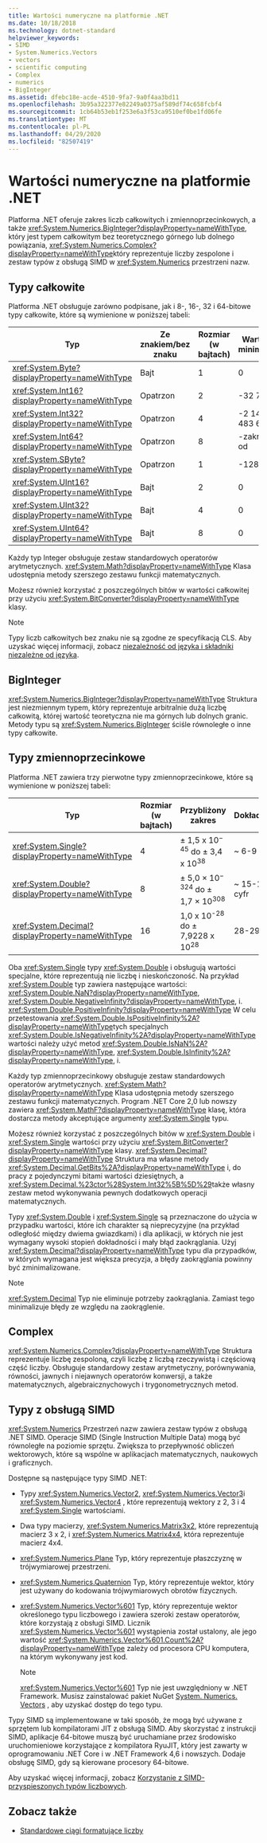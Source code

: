 ```yaml
---
title: Wartości numeryczne na platformie .NET
ms.date: 10/18/2018
ms.technology: dotnet-standard
helpviewer_keywords:
- SIMD
- System.Numerics.Vectors
- vectors
- scientific computing
- Complex
- numerics
- BigInteger
ms.assetid: dfebc18e-acde-4510-9fa7-9a0f4aa3bd11
ms.openlocfilehash: 3b95a322377e82249a0375af589df74c658fcbf4
ms.sourcegitcommit: 1cb64b53eb1f253e6a3f53ca9510ef0be1fd06fe
ms.translationtype: MT
ms.contentlocale: pl-PL
ms.lasthandoff: 04/29/2020
ms.locfileid: "82507419"
---
```

# <a name="numerics-in-net"></a>Wartości numeryczne na platformie .NET

Platforma .NET oferuje zakres liczb całkowitych i zmiennoprzecinkowych, a także <xref:System.Numerics.BigInteger?displayProperty=nameWithType>, który jest typem całkowitym bez teoretycznego górnego lub dolnego powiązania, <xref:System.Numerics.Complex?displayProperty=nameWithType>który reprezentuje liczby zespolone i zestaw typów z obsługą SIMD w <xref:System.Numerics> przestrzeni nazw.
  
## <a name="integer-types"></a>Typy całkowite

Platforma .NET obsługuje zarówno podpisane, jak i 8-, 16-, 32 i 64-bitowe typy całkowite, które są wymienione w poniższej tabeli:
  
|Typ|Ze znakiem/bez znaku|Rozmiar (w bajtach)|Wartość minimalna|Wartość maksymalna|  
|----------|----------------------|--------------------|-------------------|-------------------|  
|<xref:System.Byte?displayProperty=nameWithType>|Bajt|1|0|255|  
|<xref:System.Int16?displayProperty=nameWithType>|Opatrzon|2|-32 768|32 767|  
|<xref:System.Int32?displayProperty=nameWithType>|Opatrzon|4|-2 147 483 648|2 147 483 647|  
|<xref:System.Int64?displayProperty=nameWithType>|Opatrzon|8|-zakresu od|9 223 372 036 854 775 807|  
|<xref:System.SByte?displayProperty=nameWithType>|Opatrzon|1|-128|127|  
|<xref:System.UInt16?displayProperty=nameWithType>|Bajt|2|0|65 535|  
|<xref:System.UInt32?displayProperty=nameWithType>|Bajt|4|0|4 294 967 295|  
|<xref:System.UInt64?displayProperty=nameWithType>|Bajt|8|0|18446744073709551615 są|  
  
Każdy typ Integer obsługuje zestaw standardowych operatorów arytmetycznych. <xref:System.Math?displayProperty=nameWithType> Klasa udostępnia metody szerszego zestawu funkcji matematycznych.

Możesz również korzystać z poszczególnych bitów w wartości całkowitej przy użyciu <xref:System.BitConverter?displayProperty=nameWithType> klasy.  

> [!NOTE]  
> Typy liczb całkowitych bez znaku nie są zgodne ze specyfikacją CLS. Aby uzyskać więcej informacji, zobacz [niezależność od języka i składniki niezależne od języka](language-independence-and-language-independent-components.md).

## <a name="biginteger"></a>BigInteger

<xref:System.Numerics.BigInteger?displayProperty=nameWithType> Struktura jest niezmiennym typem, który reprezentuje arbitralnie dużą liczbę całkowitą, której wartość teoretyczna nie ma górnych lub dolnych granic. Metody typu są <xref:System.Numerics.BigInteger> ściśle równoległe o inne typy całkowite.
  
## <a name="floating-point-types"></a>Typy zmiennoprzecinkowe

Platforma .NET zawiera trzy pierwotne typy zmiennoprzecinkowe, które są wymienione w poniższej tabeli:
  
|Typ|Rozmiar (w bajtach)|Przybliżony zakres|Dokładność|  
|----------|--------|---------------------|--------------------|  
|<xref:System.Single?displayProperty=nameWithType>|4|± 1,5 x 10<sup>− 45</sup> do ± 3,4 x 10<sup>38</sup>|~ 6-9 cyfr|  
|<xref:System.Double?displayProperty=nameWithType>|8|± 5,0 × 10<sup>− 324</sup> do ± 1,7 × 10<sup>308</sup>|~ 15-17 cyfr|  
|<xref:System.Decimal?displayProperty=nameWithType>|16|1,0 x 10<sup>-28</sup> do ± 7,9228 x 10<sup>28</sup>|28-29 cyfr|  
  
Oba <xref:System.Single> typy <xref:System.Double> i obsługują wartości specjalne, które reprezentują nie liczbę i nieskończoność. Na przykład <xref:System.Double> typ zawiera następujące wartości: <xref:System.Double.NaN?displayProperty=nameWithType>, <xref:System.Double.NegativeInfinity?displayProperty=nameWithType>, i. <xref:System.Double.PositiveInfinity?displayProperty=nameWithType> W celu przetestowania <xref:System.Double.IsPositiveInfinity%2A?displayProperty=nameWithType>tych specjalnych <xref:System.Double.IsNegativeInfinity%2A?displayProperty=nameWithType> wartości należy użyć metod <xref:System.Double.IsNaN%2A?displayProperty=nameWithType>, <xref:System.Double.IsInfinity%2A?displayProperty=nameWithType>, i.

Każdy typ zmiennoprzecinkowy obsługuje zestaw standardowych operatorów arytmetycznych. <xref:System.Math?displayProperty=nameWithType> Klasa udostępnia metody szerszego zestawu funkcji matematycznych. Program .NET Core 2,0 lub nowszy zawiera <xref:System.MathF?displayProperty=nameWithType> klasę, która dostarcza metody akceptujące argumenty <xref:System.Single> typu.

Możesz również korzystać z poszczególnych bitów w <xref:System.Double> i <xref:System.Single> wartości przy użyciu <xref:System.BitConverter?displayProperty=nameWithType> klasy. <xref:System.Decimal?displayProperty=nameWithType> Struktura ma własne metody <xref:System.Decimal.GetBits%2A?displayProperty=nameWithType> i, do pracy z pojedynczymi bitami wartości dziesiętnych, a <xref:System.Decimal.%23ctor%28System.Int32%5B%5D%29>także własny zestaw metod wykonywania pewnych dodatkowych operacji matematycznych.
  
Typy <xref:System.Double> i <xref:System.Single> są przeznaczone do użycia w przypadku wartości, które ich charakter są nieprecyzyjne (na przykład odległość między dwiema gwiazdkami) i dla aplikacji, w których nie jest wymagany wysoki stopień dokładności i mały błąd zaokrąglania. Użyj <xref:System.Decimal?displayProperty=nameWithType> typu dla przypadków, w których wymagana jest większa precyzja, a błędy zaokrąglania powinny być zminimalizowane.

> [!NOTE]
> <xref:System.Decimal> Typ nie eliminuje potrzeby zaokrąglania. Zamiast tego minimalizuje błędy ze względu na zaokrąglenie.
  
## <a name="complex"></a>Complex

<xref:System.Numerics.Complex?displayProperty=nameWithType> Struktura reprezentuje liczbę zespoloną, czyli liczbę z liczbą rzeczywistą i częściową część liczby. Obsługuje standardowy zestaw arytmetyczny, porównywania, równości, jawnych i niejawnych operatorów konwersji, a także matematycznych, algebraicznychowych i trygonometrycznych metod.  
  
## <a name="simd-enabled-types"></a>Typy z obsługą SIMD

<xref:System.Numerics> Przestrzeń nazw zawiera zestaw typów z obsługą .NET SIMD. Operacje SIMD (Single Instruction Multiple Data) mogą być równoległe na poziomie sprzętu. Zwiększa to przepływność obliczeń wektorowych, które są wspólne w aplikacjach matematycznych, naukowych i graficznych.
  
Dostępne są następujące typy SIMD .NET:

- Typy <xref:System.Numerics.Vector2>, <xref:System.Numerics.Vector3>i <xref:System.Numerics.Vector4> , które reprezentują wektory z 2, 3 i 4 <xref:System.Single> wartościami.

- Dwa typy macierzy, <xref:System.Numerics.Matrix3x2>, które reprezentują macierz 3 x 2, i <xref:System.Numerics.Matrix4x4>, która reprezentuje macierz 4x4.

- <xref:System.Numerics.Plane> Typ, który reprezentuje płaszczyznę w trójwymiarowej przestrzeni.

- <xref:System.Numerics.Quaternion> Typ, który reprezentuje wektor, który jest używany do kodowania trójwymiarowych obrotów fizycznych.

- <xref:System.Numerics.Vector%601> Typ, który reprezentuje wektor określonego typu liczbowego i zawiera szeroki zestaw operatorów, które korzystają z obsługi SIMD. Licznik <xref:System.Numerics.Vector%601> wystąpienia został ustalony, ale jego wartość <xref:System.Numerics.Vector%601.Count%2A?displayProperty=nameWithType> zależy od procesora CPU komputera, na którym wykonywany jest kod.
  > [!NOTE]
  > <xref:System.Numerics.Vector%601> Typ nie jest uwzględniony w .NET Framework. Musisz zainstalować pakiet NuGet [System. Numerics. Vectors](https://www.nuget.org/packages/System.Numerics.Vectors) , aby uzyskać dostęp do tego typu.
  
Typy SIMD są implementowane w taki sposób, że mogą być używane z sprzętem lub kompilatorami JIT z obsługą SIMD. Aby skorzystać z instrukcji SIMD, aplikacje 64-bitowe muszą być uruchamiane przez środowisko uruchomieniowe korzystające z kompilatora RyuJIT, który jest zawarty w oprogramowaniu .NET Core i w .NET Framework 4,6 i nowszych. Dodaje obsługę SIMD, gdy są kierowane procesory 64-bitowe.

Aby uzyskać więcej informacji, zobacz [Korzystanie z SIMD-przyspieszonych typów liczbowych](simd.md).

## <a name="see-also"></a>Zobacz także

- [Standardowe ciągi formatujące liczby](base-types/standard-numeric-format-strings.md)
